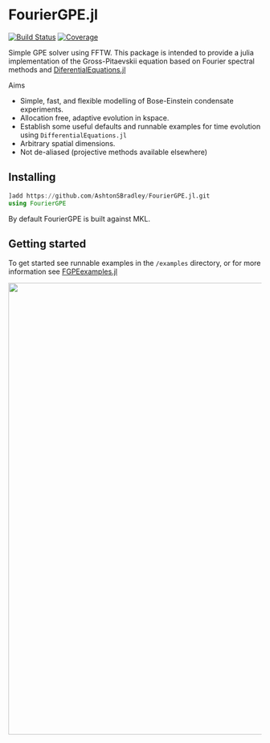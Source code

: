 # FourierGPE.jl

[![Build Status](https://github.com/AshtonSBradley/FourierGPE.jl/workflows/CI/badge.svg)](https://github.com/AshtonSBradley/FourierGPE.jl/actions)
[![Coverage](https://codecov.io/gh/AshtonSBradley/FourierGPE.jl/branch/master/graph/badge.svg)](https://codecov.io/gh/AshtonSBradley/FourierGPE.jl)

Simple GPE solver using FFTW. This package is intended to provide a julia implementation of the Gross-Pitaevskii equation based on Fourier spectral methods and [DiferentialEquations.jl]()

Aims
- Simple, fast, and flexible modelling of Bose-Einstein condensate experiments.
- Allocation free, adaptive evolution in kspace.
- Establish some useful defaults and runnable examples for time evolution using `DifferentialEquations.jl`
- Arbitrary spatial dimensions.
- Not de-aliased (projective methods available elsewhere)

## Installing

```julia
]add https://github.com/AshtonSBradley/FourierGPE.jl.git
using FourierGPE
```
By default FourierGPE is built against MKL.

## Getting started
To get started see runnable examples in the `/examples` directory, or for more information see [FGPEexamples.jl](https://github.com/AshtonSBradley/FGPEexamples.jl)

<img src="https://github.com/AshtonSBradley/FGPEexamples.jl/blob/master/media/3dquenchslab.gif" width="900">

